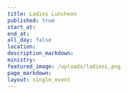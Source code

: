 ```yaml
---
title: Ladies Luncheon
published: true
start_at: 
end_at:
all_day: false
location:
description_markdown:
ministry:
featured_image: /uploads/ladiesL.png
page_markdown:
layout: single_event
---
```


